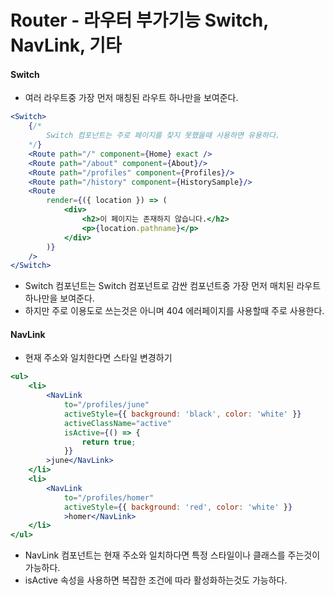 # Router - 라우터 부가기능 Switch, NavLink, 기타

#### Switch
- 여러 라우트중 가장 먼저 매칭된 라우트 하나만을 보여준다.
```jsx
<Switch>
    {/* 
        Switch 컴포넌트는 주로 페이지를 찾지 못했을때 사용하면 유용하다. 
    */}
    <Route path="/" component={Home} exact /> 
    <Route path="/about" component={About}/>
    <Route path="/profiles" component={Profiles}/>
    <Route path="/history" component={HistorySample}/>
    <Route 
        render={({ location }) => (
            <div>
                <h2>이 페이지는 존재하지 않습니다.</h2>
                <p>{location.pathname}</p>
            </div>
        )}
    />
</Switch>
```

- Switch 컴포넌트는 Switch 컴포넌트로 감싼 컴포넌트중 가장 먼저 매치된 라우트 하나만을 보여준다.
- 하지만 주로 이용도로 쓰는것은 아니며 404 에러페이지를 사용할때 주로 사용한다.

#### NavLink
- 현재 주소와 일치한다면 스타일 변경하기
```jsx
<ul>
    <li>
        <NavLink 
            to="/profiles/june" 
            activeStyle={{ background: 'black', color: 'white' }}
            activeClassName="active"
            isActive={() => {
                return true;
            }}
        >june</NavLink>
    </li>
    <li>
        <NavLink 
            to="/profiles/homer"
            activeStyle={{ background: 'red', color: 'white' }}
            >homer</NavLink>
    </li>
</ul>
```

- NavLink 컴포넌트는 현재 주소와 일치하다면 특정 스타일이나 클래스를 주는것이 가능하다.
- isActive 속성을 사용하면 복잡한 조건에 따라 활성화하는것도 가능하다.
